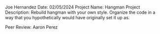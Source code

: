 
Joe Hernandez
Date: 02/05/2024
    Project Name: Hangman
    Project Description: Rebuild hangman with your own style. Organize the code in a way that you hypothetically would have originally set it up as.


Peer Review: Aaron Perez

